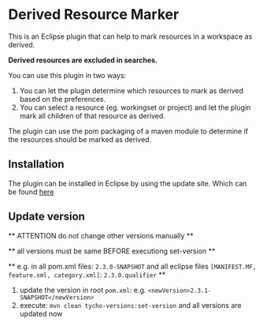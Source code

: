 # Derived Resource Marker


This is an Eclipse plugin that can help to mark resources in a workspace as derived. 

**Derived resources are excluded in searches.**

You can use this plugin in two ways:

1. You can let the plugin determine which resources to mark as derived based on the preferences. 
1. You can select a resource (eg. workingset or project) and let the plugin mark all children of that resource as derived.

The plugin can use the pom packaging of a maven module to determine if the resources should be marked as derived.

## Installation
The plugin can be installed in Eclipse by using the update site.
Which can be found [here](http://mwensveen-nl.github.io/derivedresourcemarker/)
 

## Update version

** ATTENTION do not change other versions manually **

** all versions must be same BEFORE executiong set-version **

** e.g. in all pom.xml files: `2.3.0-SNAPSHOT` and all eclipse files `[MANIFEST.MF, feature.xml, category.xml]`: `2.3.0.qualifier` **

1. update the version in root `pom.xml`: e.g. `<newVersion>2.3.1-SNAPSHOT</newVersion>`
2. execute: `mvn clean tycho-versions:set-version` and all versions are updated now
